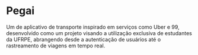 # Pegai
Um de aplicativo de transporte inspirado em serviços como Uber e 99, desenvolvido como um projeto visando a utilização exclusiva de estudantes da UFRPE, abrangendo desde a autenticação de usuários até o rastreamento de viagens em tempo real.
